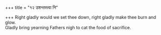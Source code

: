 +++
title = "१२ उशन्तस्त्वा नि"

+++
Right gladly would we set thee down, right gladly make thee burn and glow.  
     Gladly bring yearning Fathers nigh to cat the food of sacrifice.